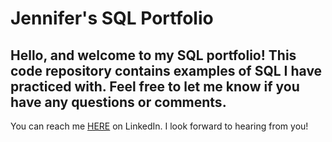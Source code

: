 # Jennifer's SQL Portfolio
## Hello, and welcome to my SQL portfolio! This code repository contains examples of SQL I have practiced with. Feel free to let me know if you have any questions or comments.
You can reach me [HERE](https://www.linkedin.com/in/jennifermarienicholson) on LinkedIn. I look forward to hearing from you!
